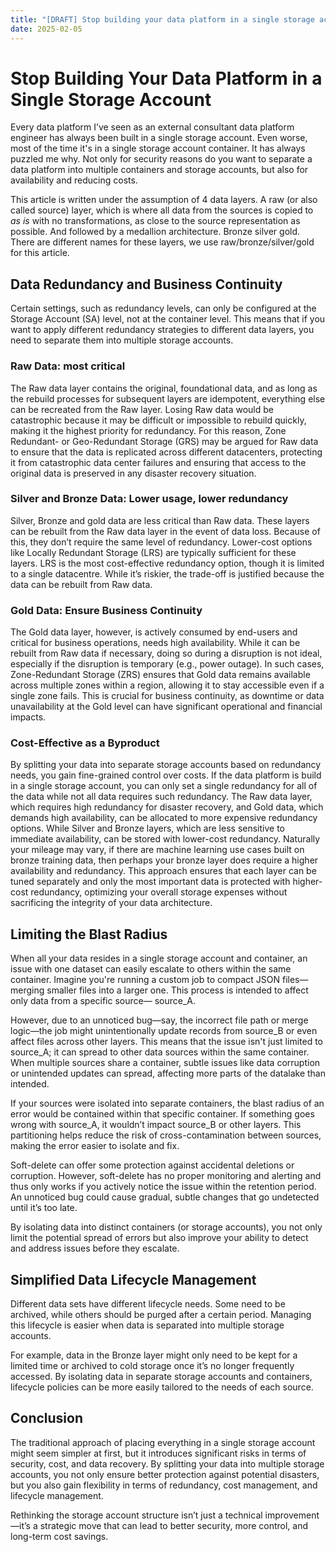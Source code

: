 ```yaml
---
title: "[DRAFT] Stop building your data platform in a single storage account"
date: 2025-02-05
---
```

# Stop Building Your Data Platform in a Single Storage Account

Every data platform I’ve seen as an external consultant data platform engineer has always been built in a single storage account. Even worse, most of the time it's in a single storage account container. It has always puzzled me why. Not only for security reasons do you want to separate a data platform into multiple containers and storage accounts, but also for availability and reducing costs.

This article is written under the assumption of 4 data layers. A raw (or also called source) layer, which is where all data from the sources is copied to _as is_ with no transformations, as close to the source representation as possible. And followed by a medallion architecture. Bronze silver gold. There are different names for these layers, we use raw/bronze/silver/gold for this article.

## Data Redundancy and Business Continuity

Certain settings, such as redundancy levels, can only be configured at the Storage Account (SA) level, not at the container level. This means that if you want to apply different redundancy strategies to different data layers, you need to separate them into multiple storage accounts.

### Raw Data: most critical

The Raw data layer contains the original, foundational data, and as long as the rebuild processes for subsequent layers are idempotent, everything else can be recreated from the Raw layer. Losing Raw data would be catastrophic because it may be difficult or impossible to rebuild quickly, making it the highest priority for redundancy. For this reason, Zone Redundant- or Geo-Redundant Storage (GRS) may be argued for Raw data to ensure that the data is replicated across different  datacenters, protecting it from catastrophic data center failures and ensuring that access to the original data is preserved in any disaster recovery situation.

### Silver and Bronze Data: Lower usage, lower redundancy

Silver, Bronze and gold data are less critical than Raw data. These layers can be rebuilt from the Raw data layer in the event of data loss. Because of this, they don’t require the same level of redundancy. Lower-cost options like Locally Redundant Storage (LRS) are typically sufficient for these layers. LRS is the most cost-effective redundancy option, though it is limited to a single datacentre. While it’s riskier, the trade-off is justified because the data can be rebuilt from Raw data.

### Gold Data: Ensure Business Continuity

The Gold data layer, however, is actively consumed by end-users and critical for business operations, needs high availability. While it can be rebuilt from Raw data if necessary, doing so during a disruption is not ideal, especially if the disruption is temporary (e.g., power outage). In such cases, Zone-Redundant Storage (ZRS) ensures that Gold data remains available across multiple zones within a region, allowing it to stay accessible even if a single zone fails. This is crucial for business continuity, as downtime or data unavailability at the Gold level can have significant operational and financial impacts.

### Cost-Effective as a Byproduct

By splitting your data into separate storage accounts based on redundancy needs, you gain fine-grained control over costs. If the data platform is build in a single storage account, you can only set a single redundancy for all of the data while not all data requires such redundancy. The Raw data layer, which requires high redundancy for disaster recovery, and Gold data, which demands high availability, can be allocated to more expensive redundancy options. While Silver and Bronze layers, which are less sensitive to immediate availability, can be stored with lower-cost redundancy. Naturally your mileage may vary, if there are machine learning use cases built on bronze training data, then perhaps your bronze layer does require a higher availability and redundancy. This approach ensures that each layer can be tuned separately and only the most important data is protected with higher-cost redundancy, optimizing your overall storage expenses without sacrificing the integrity of your data architecture.


## Limiting the Blast Radius

When all your data resides in a single storage account and container, an issue with one dataset can easily escalate to others within the same container. Imagine you're running a custom job to compact JSON files—merging smaller files into a larger one. This process is intended to affect only data from a specific source— source_A.

However, due to an unnoticed bug—say, the incorrect file path or merge logic—the job might unintentionally update records from source_B or even affect files across other layers. This means that the issue isn't just limited to source_A; it can spread to other data sources within the same container. When multiple sources share a container, subtle issues like data corruption or unintended updates can spread, affecting more parts of the datalake than intended.

If your sources were isolated into separate containers, the blast radius of an error would be contained within that specific container. If something goes wrong with source_A, it wouldn’t impact source_B or other layers. This partitioning helps reduce the risk of cross-contamination between sources, making the error easier to isolate and fix.

Soft-delete can offer some protection against accidental deletions or corruption. However, soft-delete has no proper monitoring and alerting and thus only works if you actively notice the issue within the retention period. An unnoticed bug could cause gradual, subtle changes that go undetected until it’s too late.

By isolating data into distinct containers (or storage accounts), you not only limit the potential spread of errors but also improve your ability to detect and address issues before they escalate.


## Simplified Data Lifecycle Management
Different data sets have different lifecycle needs. Some need to be archived, while others should be purged after a certain period. Managing this lifecycle is easier when data is separated into multiple storage accounts.

For example, data in the Bronze layer might only need to be kept for a limited time or archived to cold storage once it’s no longer frequently accessed. By isolating data in separate storage accounts and containers, lifecycle policies can be more easily tailored to the needs of each source. 

## Conclusion

The traditional approach of placing everything in a single storage account might seem simpler at first, but it introduces significant risks in terms of security, cost, and data recovery. By splitting your data into multiple storage accounts, you not only ensure better protection against potential disasters, but you also gain flexibility in terms of redundancy, cost management, and lifecycle management.

Rethinking the storage account structure isn’t just a technical improvement—it’s a strategic move that can lead to better security, more control, and long-term cost savings.
